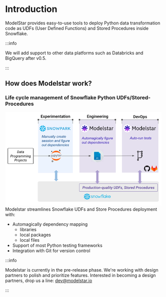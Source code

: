 # Introduction

ModelStar provides easy-to-use tools to deploy Python data transformation code as UDFs (User Defined Functions) and Stored Procedures inside Snowflake.

:::info

We will add support to other data platforms such as Databricks and BigQuery after v0.5.

:::

## How does Modelstar work?

<h3>Life cycle management of Snowflake Python UDFs/Stored-Procedures </h3>

![How does Modelstar work?](./how_modelstar_works.png)
Modelstar streamlines Snowflake UDFs and Store Procedures deployment with:

-   Automagically dependency mapping
    -   libraries
    -   local packages
    -   local files
-   Support of most Python testing frameworks
-   Integration with Git for version control

:::info

Modelstar is currently in the pre-release phase. We're working with design partners to polish and prioritize features. Interested in becoming a design partners, drop us a line: dev@modelstar.io

:::

<!-- TODO: Roadmap -->
